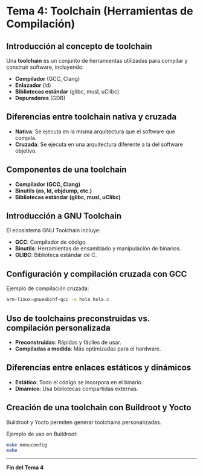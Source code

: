 # Tema 4: Toolchain (Herramientas de Compilación)

## Introducción al concepto de toolchain
Una **toolchain** es un conjunto de herramientas utilizadas para compilar y construir software, incluyendo:

- **Compilador** (GCC, Clang)
- **Enlazador** (ld)
- **Bibliotecas estándar** (glibc, musl, uClibc)
- **Depuradores** (GDB)

## Diferencias entre toolchain nativa y cruzada
- **Nativa**: Se ejecuta en la misma arquitectura que el software que compila.
- **Cruzada**: Se ejecuta en una arquitectura diferente a la del software objetivo.

## Componentes de una toolchain
- **Compilador (GCC, Clang)**
- **Binutils (as, ld, objdump, etc.)**
- **Bibliotecas estándar (glibc, musl, uClibc)**

## Introducción a GNU Toolchain
El ecosistema GNU Toolchain incluye:

- **GCC**: Compilador de código.
- **Binutils**: Herramientas de ensamblado y manipulación de binarios.
- **GLIBC**: Biblioteca estándar de C.

## Configuración y compilación cruzada con GCC
Ejemplo de compilación cruzada:
```bash
arm-linux-gnueabihf-gcc -o hola hola.c
```

## Uso de toolchains preconstruidas vs. compilación personalizada
- **Preconstruidas**: Rápidas y fáciles de usar.
- **Compiladas a medida**: Más optimizadas para el hardware.

## Diferencias entre enlaces estáticos y dinámicos
- **Estático**: Todo el código se incorpora en el binario.
- **Dinámico**: Usa bibliotecas compartidas externas.

## Creación de una toolchain con Buildroot y Yocto
Buildroot y Yocto permiten generar toolchains personalizadas.

Ejemplo de uso en Buildroot:
```bash
make menuconfig
make
```

---
**Fin del Tema 4**
